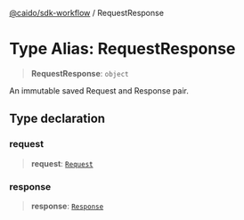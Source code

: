 [@caido/sdk-workflow](../index.md) / RequestResponse

# Type Alias: RequestResponse

> **RequestResponse**: `object`

An immutable saved Request and Response pair.

## Type declaration

### request

> **request**: [`Request`](Request.md)

### response

> **response**: [`Response`](Response.md)
